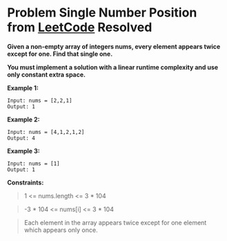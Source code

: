 # Problem Single Number Position from [LeetCode](https://leetcode.com/problems/single-number/description/) Resolved

**Given a non-empty array of integers nums, every element appears twice except for one. Find that single one.**

**You must implement a solution with a linear runtime complexity and use only constant extra space.**

**Example 1:**
````
Input: nums = [2,2,1]
Output: 1
````
**Example 2:**
````
Input: nums = [4,1,2,1,2]
Output: 4
````
**Example 3:**
````
Input: nums = [1]
Output: 1
 ````

**Constraints:**

> 1 <= nums.length <= 3 * 104

> -3 * 104 <= nums[i] <= 3 * 104

> Each element in the array appears twice except for one element which appears only once.
